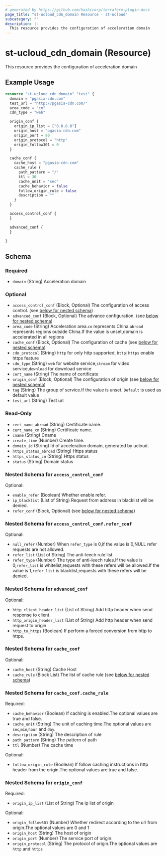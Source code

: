 ```yaml
---
# generated by https://github.com/hashicorp/terraform-plugin-docs
page_title: "st-ucloud_cdn_domain Resource - st-ucloud"
subcategory: ""
description: |-
  This resource provides the configuration of acceleration domain
---
```


# st-ucloud_cdn_domain (Resource)

This resource provides the configuration of acceleration domain

## Example Usage

```terraform
resource "st-ucloud_cdn_domain" "test" {
  domain = "pgasia-cdn.com"
  test_url = "http://pgasia-cdn.com/"
  area_code = "cn"
  cdn_type = "web"

  origin_conf {
    origin_ip_list = ["8.8.8.8"]
    origin_host = "pgasia-cdn.com"
    origin_port = 80
    origin_protocol = "http"
    origin_follow301 = 0
  }

  cache_conf {
    cache_host = "pgasia-cdn.com"
    cache_rule {
      path_pattern = "/"
      ttl = 30
      cache_unit = "sec"
      cache_behavior = false
      follow_origin_rule = false
      description = ""
    }
  }

  access_control_conf {
  }

  advanced_conf {
  }

}
```

<!-- schema generated by tfplugindocs -->
## Schema

### Required

- `domain` (String) Acceleration domain

### Optional

- `access_control_conf` (Block, Optional) The configuration of access control. (see [below for nested schema](#nestedblock--access_control_conf))
- `advanced_conf` (Block, Optional) The advance configuration. (see [below for nested schema](#nestedblock--advanced_conf))
- `area_code` (String) Acceleration area.`cn` represents China.`abroad` represents regions outside China.If the value is unset,domain is accelerated in all regions
- `cache_conf` (Block, Optional) The configuration of cache (see [below for nested schema](#nestedblock--cache_conf))
- `cdn_protocol` (String) `http` for only http supported, `http|https` enable https feature
- `cdn_type` (String) `web` for website service,`stream` for video service,`download` for download service
- `cert_name` (String) The name of certificate
- `origin_conf` (Block, Optional) The configuration of origin (see [below for nested schema](#nestedblock--origin_conf))
- `tag` (String) The group of service.If the value is unset. `Default` is used as default value
- `test_url` (String) Test url

### Read-Only

- `cert_name_abroad` (String) Certificate name.
- `cert_name_cn` (String) Certificate name.
- `cname` (String) Cname
- `create_time` (Number) Create time.
- `domain_id` (String) Id of acceleration domain, generated by ucloud.
- `https_status_abroad` (String) Https status
- `https_status_cn` (String) Https status
- `status` (String) Domain status

<a id="nestedblock--access_control_conf"></a>
### Nested Schema for `access_control_conf`

Optional:

- `enable_refer` (Boolean) Whether enable refer.
- `ip_blacklist` (List of String) Request from address in blacklist will be denied.
- `refer_conf` (Block, Optional) (see [below for nested schema](#nestedblock--access_control_conf--refer_conf))

<a id="nestedblock--access_control_conf--refer_conf"></a>
### Nested Schema for `access_control_conf.refer_conf`

Optional:

- `null_refer` (Number) When `refer_type` is 0,if the value is 0,NULL refer requests are not allowed.
- `refer_list` (List of String) The anti-leech rule list
- `refer_type` (Number) The type of anti-leech rules.If the value is 0,`refer_list` is whitelist,requests with these refers will be allowed.If the value is 1,`refer_list` is blacklist,requests with these refers will be denied.



<a id="nestedblock--advanced_conf"></a>
### Nested Schema for `advanced_conf`

Optional:

- `http_client_header_list` (List of String) Add http header when send response to client.
- `http_origin_header_list` (List of String) Add http header when send request to origin
- `http_to_https` (Boolean) If perform a forced conversion from http to https.


<a id="nestedblock--cache_conf"></a>
### Nested Schema for `cache_conf`

Optional:

- `cache_host` (String) Cache Host
- `cache_rule` (Block List) The list of cache rule (see [below for nested schema](#nestedblock--cache_conf--cache_rule))

<a id="nestedblock--cache_conf--cache_rule"></a>
### Nested Schema for `cache_conf.cache_rule`

Required:

- `cache_behavior` (Boolean) If caching is enabled.The optional values are true and false.
- `cache_unit` (String) The unit of caching time.The optional values are `sec`,`min`,`hour` and `day`.
- `description` (String) The description of rule
- `path_pattern` (String) The pattern of path
- `ttl` (Number) The cache time

Optional:

- `follow_origin_rule` (Boolean) If follow caching instructions in http header from the origin.The optional values are true and false.



<a id="nestedblock--origin_conf"></a>
### Nested Schema for `origin_conf`

Required:

- `origin_ip_list` (List of String) The ip list of origin

Optional:

- `origin_follow301` (Number) Whether redirect according to the url from origin.The optional values are 0 and 1
- `origin_host` (String) The host of origin
- `origin_port` (Number) The service port of origin
- `origin_protocol` (String) The protocol of origin.The optional values are `http` and `https`
